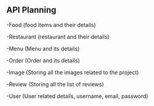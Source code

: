 ## API Planning
-Food (food items and their details)

-Restaurant (restaurant and their details)

-Menu (Menu and its details)

-Order (Order and its details)

-Image (Storing all the images related to the project)

-Review (Storing all the list of reviews)

-User (User related details, username, email, password)